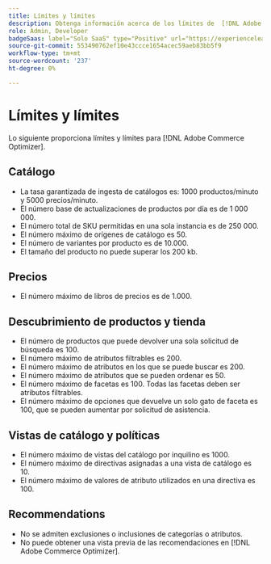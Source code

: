 ```yaml
---
title: Límites y límites
description: Obtenga información acerca de los límites de  [!DNL Adobe Commerce Optimizer].
role: Admin, Developer
badgeSaas: label="Solo SaaS" type="Positive" url="https://experienceleague.adobe.com/en/docs/commerce/user-guides/product-solutions" tooltip="Solo se aplica a los proyectos de Adobe Commerce as a Cloud Service y Adobe Commerce Optimizer (infraestructura de SaaS administrada por Adobe)."
source-git-commit: 553490762ef10e43ccce1654acec59aeb83bb5f9
workflow-type: tm+mt
source-wordcount: '237'
ht-degree: 0%

---
```


# Límites y límites

Lo siguiente proporciona límites y límites para [!DNL Adobe Commerce Optimizer].

## Catálogo

- La tasa garantizada de ingesta de catálogos es: 1000 productos/minuto y 5000 precios/minuto.
- El número base de actualizaciones de productos por día es de 1 000 000.
- El número total de SKU permitidas en una sola instancia es de 250 000. 
- El número máximo de orígenes de catálogo es 50.
- El número de variantes por producto es de 10.000.
- El tamaño del producto no puede superar los 200 kb.

## Precios

- El número máximo de libros de precios es de 1.000.

## Descubrimiento de productos y tienda

- El número de productos que puede devolver una sola solicitud de búsqueda es 100.
- El número máximo de atributos filtrables es 200.
- El número máximo de atributos en los que se puede buscar es 200.
- El número máximo de atributos que se pueden ordenar es 50.
- El número máximo de facetas es 100. Todas las facetas deben ser atributos filtrables.
- El número máximo de opciones que devuelve un solo gato de faceta es 100, que se pueden aumentar por solicitud de asistencia.

## Vistas de catálogo y políticas

- El número máximo de vistas del catálogo por inquilino es 1000.
- El número máximo de directivas asignadas a una vista de catálogo es 10.
- El número máximo de valores de atributo utilizados en una directiva es 100. 

## Recommendations

- No se admiten exclusiones o inclusiones de categorías o atributos.
- No puede obtener una vista previa de las recomendaciones en [!DNL Adobe Commerce Optimizer].
